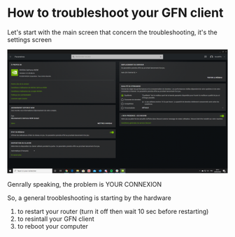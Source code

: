 # How to troubleshoot your GFN client

Let's start with the main screen that concern the troubleshooting, it's the settings screen

![SETTINGS](settings.png)

Genrally speaking, the problem is YOUR CONNEXION

So, a general troobleshooting is starting by the hardware

1. to restart your router (turn it off then wait 10 sec before restarting)
2. to resintall your GFN client
3. to reboot your computer
